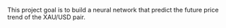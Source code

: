 This project goal is to build a neural network that predict the future price trend of the XAU/USD pair.
